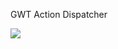 GWT Action Dispatcher

![](https://www.codeship.io/projects/eac89cb0-f53a-0130-8610-3ad2bff4b1a1/status)
